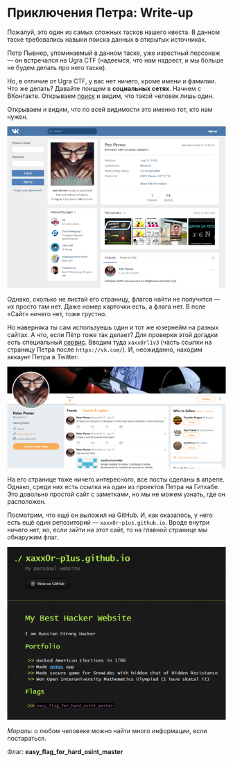 # Приключения Петра: Write-up

Пожалуй, это один из самых сложных тасков нашего квеста. В данном таске требовались навыки
поиска данных в открытых источниках.

Петр Пывнер, упоминаемый в данном таске, уже известный персонаж — он встречался на Ugra CTF
(надеемся, что нам надоест, и мы больше не будем делать про него таски).

Но, в отличие от Ugra CTF, у вас нет ничего, кроме имени и фамилии. Что же делать? Давайте
поищем в **социальных сетях**. Начнем с ВКонтакте. Открываем [поиск](https://vk.com/people/Петр+Пывнер) 
и видим, что такой человек лишь один.

Открываем и видим, что по всей видимости это именно тот, кто нам нужен.

![Страница Петра ВКонтакте](images/vk.png)

Однако, сколько не листай его страницу, флагов найти не получится — их просто там нет. Даже номер карточки
есть, а флага нет. В поле «Сайт» ничего нет, тоже грустно.

Но наверняка ты сам используешь один и тот же юзернейм на разных сайтах. А что, если Пётр тоже так делает?
Для проверки этой догадки есть специальный [сервис](https://namechk.com). Вводим туда `xaxx0rl1v3` (часть
ссылки на страницу Петра после `https://vk.com/`). И, неожиданно, находим аккаунт Петра в Twitter:

![Страница Петра в Твиттере](images/twi.png)

На его странице тоже ничего интересного, все посты сделаны в апреле. Однако, среди них есть ссылка на один
из проектов Петра на Гитхабе. Это довольно простой сайт с заметками, но мы не можем узнать, где он расположен.

Посмотрим, что ещё он выложил на GitHub. И, как оказалось, у него есть ещё один репозиторий — 
`xaxx0r-p1us.github.io`. Вроде внутри ничего нет, но, если зайти на этот сайт, то на главной 
странице мы обнаружим флаг.

![Сайт Петра](images/site.png)

*Мораль*: о любом человеке можно найти много информации, если постараться.

Флаг: **easy_flag_for_hard_osint_master**
